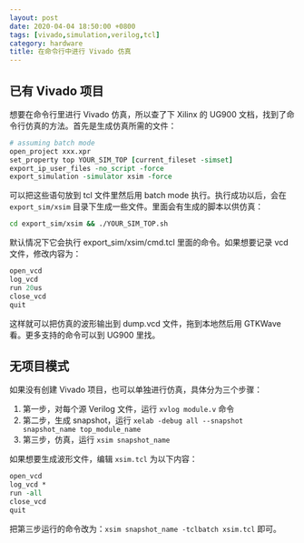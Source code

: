 ```yaml
---
layout: post
date: 2020-04-04 18:50:00 +0800
tags: [vivado,simulation,verilog,tcl]
category: hardware
title: 在命令行中进行 Vivado 仿真
---
```


## 已有 Vivado 项目

想要在命令行里进行 Vivado 仿真，所以查了下 Xilinx 的 UG900 文档，找到了命令行仿真的方法。首先是生成仿真所需的文件：

```tcl
# assuming batch mode
open_project xxx.xpr
set_property top YOUR_SIM_TOP [current_fileset -simset]
export_ip_user_files -no_script -force
export_simulation -simulator xsim -force
```

可以把这些语句放到 tcl 文件里然后用 batch mode 执行。执行成功以后，会在 `export_sim/xsim` 目录下生成一些文件。里面会有生成的脚本以供仿真：

```bash
cd export_sim/xsim && ./YOUR_SIM_TOP.sh
```

默认情况下它会执行 export_sim/xsim/cmd.tcl 里面的命令。如果想要记录 vcd 文件，修改内容为：

```tcl
open_vcd
log_vcd
run 20us
close_vcd
quit
```

这样就可以把仿真的波形输出到 dump.vcd 文件，拖到本地然后用 GTKWave 看。更多支持的命令可以到 UG900 里找。

## 无项目模式

如果没有创建 Vivado 项目，也可以单独进行仿真，具体分为三个步骤：

1. 第一步，对每个源 Verilog 文件，运行 `xvlog module.v` 命令
2. 第二步，生成 snapshot，运行 `xelab -debug all --snapshot snapshot_name top_module_name`
3. 第三步，仿真，运行 `xsim snapshot_name`

如果想要生成波形文件，编辑 `xsim.tcl` 为以下内容：

```tcl
open_vcd
log_vcd *
run -all
close_vcd
quit
```

把第三步运行的命令改为：`xsim snapshot_name -tclbatch xsim.tcl` 即可。
